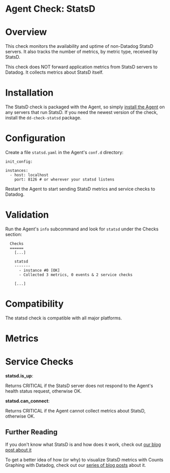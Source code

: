 # Agent Check: StatsD

# Overview

This check monitors the availability and uptime of non-Datadog StatsD servers. It also tracks the number of metrics, by metric type, received by StatsD.

This check does NOT forward application metrics from StatsD servers to Datadog. It collects metrics about StatsD itself.

# Installation

The StatsD check is packaged with the Agent, so simply [install the Agent](https://app.datadoghq.com/account/settings#agent) on any servers that run StatsD. If you need the newest version of the check, install the `dd-check-statsd` package.

# Configuration

Create a file `statsd.yaml` in the Agent's `conf.d` directory:

```
init_config:

instances:
  - host: localhost
    port: 8126 # or wherever your statsd listens
```

Restart the Agent to start sending StatsD metrics and service checks to Datadog.

# Validation

Run the Agent's `info` subcommand and look for `statsd` under the Checks section:

```
  Checks
  ======
    [...]

    statsd
    -------
      - instance #0 [OK]
      - Collected 3 metrics, 0 events & 2 service checks

    [...]
```

# Compatibility

The statsd check is compatible with all major platforms.

# Metrics

# Service Checks

**statsd.is_up**:

Returns CRITICAL if the StatsD server does not respond to the Agent's health status request, otherwise OK.

**statsd.can_connect**:

Returns CRITICAL if the Agent cannot collect metrics about StatsD, otherwise OK.

## Further Reading

If you don't know what StatsD is and how does it work, check out [our blog post about it](https://www.datadoghq.com/blog/statsd/)

To get a better idea of how (or why) to visualize StatsD metrics with Counts Graphing with Datadog, check out our [series of blog posts](https://www.datadoghq.com/blog/visualize-statsd-metrics-counts-graphing/) about it.

